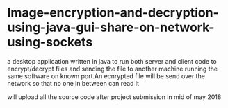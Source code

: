 # Image-encryption-and-decryption-using-java-gui-share-on-network-using-sockets
a desktop application written in java to run both server and client code to encrypt/decrypt files and sending the file to another machine running the same software on known port.An ecnrypted file will be send over the network so that no one in between can read it

will upload all the source code after project submission in mid of may 2018
